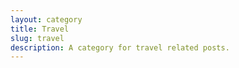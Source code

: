 ```yaml
---
layout: category
title: Travel
slug: travel
description: A category for travel related posts.
---
```

